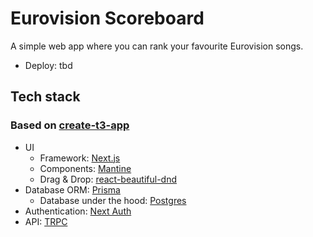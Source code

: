 # Eurovision Scoreboard
A simple web app where you can rank your favourite Eurovision songs.

- Deploy: tbd

## Tech stack
### Based on [create-t3-app](https://github.com/t3-oss/create-t3-app)

- UI
  - Framework: [Next.js](https://nextjs.org/)
  - Components: [Mantine](https://mantine.dev)
  - Drag & Drop: [react-beautiful-dnd](https://github.com/atlassian/react-beautiful-dnd)
- Database ORM: [Prisma](https://www.prisma.io/)
  - Database under the hood: [Postgres](https://www.postgresql.org/)
- Authentication: [Next Auth](https://next-auth.js.org/)
- API: [TRPC](https://trpc.io)